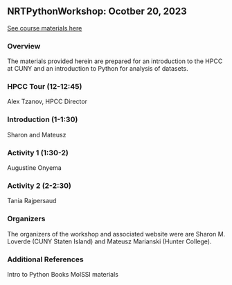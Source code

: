 ## NRTPythonWorkshop: Ocotber 20, 2023

[See course materials here](https://github.com/sloverde/NRTPythonWorkshop)

### Overview
The materials provided herein are prepared for an introduction to the HPCC at CUNY and an introduction to Python for analysis of datasets.

### HPCC Tour (12-12:45)
Alex Tzanov, HPCC Director

### Introduction (1-1:30)
Sharon and Mateusz

### Activity 1 (1:30-2)
Augustine Onyema

### Activity 2 (2-2:30)
Tania Rajpersaud

### Organizers
The organizers of the workshop and associated website were are Sharon M. Loverde (CUNY Staten Island) and Mateusz Marianski (Hunter College).

### Additional References
Intro to Python Books
MolSSI materials
